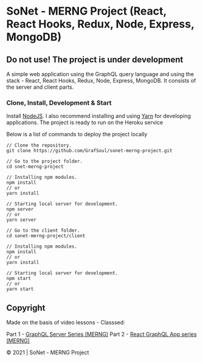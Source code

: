 # SoNet - MERNG Project (React, React Hooks, Redux, Node, Express, MongoDB)

## Do not use! The project is under development

A simple web application using the GraphQL query language and using the stack - React, React Hooks, Redux, Node, Express, MongoDB. It consists of the server and client parts.

<!-- ### Demo
Heroku Hosting - [MCards] -->

### Clone, Install, Development & Start

Install [NodeJS]. I also recommend installing and using [Yarn] for developing applications.
The project is ready to run on the Heroku service

Below is a list of commands to deploy the project locally

```
// Clone the repository.
git clone https://github.com/GrafSoul/sonet-merng-project.git

// Go to the project folder.
cd snet-merng-project

// Installing npm modules.
npm install
// or
yarn install

// Starting local server for development.
npm server
// or
yarn server

// Go to the client folder.
cd sonet-merng-project/client

// Installing npm modules.
npm install
// or
yarn install

// Starting local server for development.
npm start
// or
yarn start

```

## Copyright

Made on the basis of video lessons - Classsed:

Part 1 - [GraphQL Server Series (MERNG)]
Part 2 - [React GraphQL App series (MERNG)]

[graphql server series (merng)]: https://www.youtube.com/playlist?list=PLMhAeHCz8S3_CTiWMQhL6YxX7vZ7z84Zo
[react graphql app series (merng)]: https://www.youtube.com/playlist?list=PLMhAeHCz8S3_pgb-j51QnCEhXNj5oyl8n

© 2021 | SoNet - MERNG Project

[nodejs]: https://nodejs.org/
[yarn]: https://yarnpkg.com/

<!-- [snet]: https://**************.herokuapp.com/ -->
